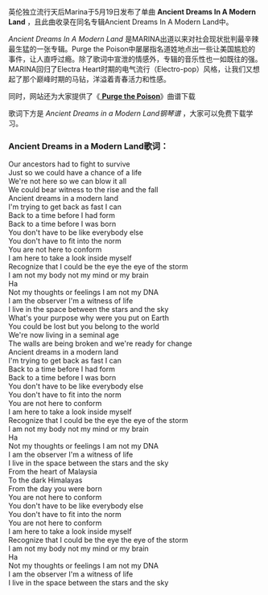 

英伦独立流行天后Marina于5月19日发布了单曲 **Ancient Dreams In A Modern Land**
，且此曲收录在同名专辑Ancient Dreams In A Modern Land中。

_Ancient Dreams In A Modern Land_ 是MARINA出道以来对社会现状批判最辛辣最生猛的一张专辑。Purge the
Poison中屡屡指名道姓地点出一些让美国尴尬的事件，让人直呼过瘾。除了歌词中宣泄的情感外，专辑的音乐性也一如既往的强。MARINA回归了Electra
Heart时期的电气流行（Electro-pop）风格，让我们又想起了那个巅峰时期的马钻，洋溢着青春活力和性感。

同时，网站还为大家提供了《[ **Purge the Poison**](Music-13011-Purge-the-Poison-Marina.html
"Purge the Poison")》曲谱下载

歌词下方是 _Ancient Dreams in a Modern Land钢琴谱_ ，大家可以免费下载学习。

### Ancient Dreams in a Modern Land歌词：

Our ancestors had to fight to survive  
Just so we could have a chance of a life  
We're not here so we can blow it all  
We could bear witness to the rise and the fall  
Ancient dreams in a modern land  
I'm trying to get back as fast I can  
Back to a time before I had form  
Back to a time before I was born  
You don't have to be like everybody else  
You don't have to fit into the norm  
You are not here to conform  
I am here to take a look inside myself  
Recognize that I could be the eye the eye of the storm  
I am not my body not my mind or my brain  
Ha  
Not my thoughts or feelings I am not my DNA  
I am the observer I'm a witness of life  
I live in the space between the stars and the sky  
What's your purpose why were you put on Earth  
You could be lost but you belong to the world  
We're now living in a seminal age  
The walls are being broken and we're ready for change  
Ancient dreams in a modern land  
I'm trying to get back as fast I can  
Back to a time before I had form  
Back to a time before I was born  
You don't have to be like everybody else  
You don't have to fit into the norm  
You are not here to conform  
I am here to take a look inside myself  
Recognize that I could be the eye the eye of the storm  
I am not my body not my mind or my brain  
Ha  
Not my thoughts or feelings I am not my DNA  
I am the observer I'm a witness of life  
I live in the space between the stars and the sky  
From the heart of Malaysia  
To the dark Himalayas  
From the day you were born  
You are not here to conform  
You don't have to be like everybody else  
You don't have to fit into the norm  
You are not here to conform  
I am here to take a look inside myself  
Recognize that I could be the eye the eye of the storm  
I am not my body not my mind or my brain  
Ha  
Not my thoughts or feelings I am not my DNA  
I am the observer I'm a witness of life  
I live in the space between the stars and the sky

